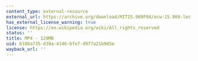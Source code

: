 ```yaml
---
content_type: external-resource
external_url: https://archive.org/download/MIT15.969F04/ocw-15.969-lec-mit-09nov2004-220k.mp4
has_external_license_warning: true
license: https://en.wikipedia.org/wiki/All_rights_reserved
status: ''
title: MP4 - 129MB
uid: b186a735-d39a-4146-bfe7-d9f7a21b9d5e
wayback_url: ''
---
```


